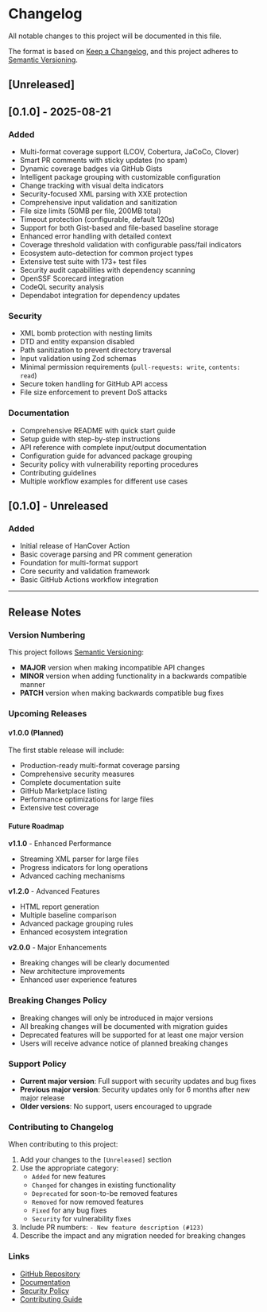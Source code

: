 # Changelog

All notable changes to this project will be documented in this file.

The format is based on [Keep a Changelog](https://keepachangelog.com/en/1.0.0/),
and this project adheres to [Semantic Versioning](https://semver.org/spec/v2.0.0.html).

## [Unreleased]

## [0.1.0] - 2025-08-21

### Added
- Multi-format coverage support (LCOV, Cobertura, JaCoCo, Clover)
- Smart PR comments with sticky updates (no spam)
- Dynamic coverage badges via GitHub Gists
- Intelligent package grouping with customizable configuration
- Change tracking with visual delta indicators
- Security-focused XML parsing with XXE protection
- Comprehensive input validation and sanitization
- File size limits (50MB per file, 200MB total)
- Timeout protection (configurable, default 120s)
- Support for both Gist-based and file-based baseline storage
- Enhanced error handling with detailed context
- Coverage threshold validation with configurable pass/fail indicators
- Ecosystem auto-detection for common project types
- Extensive test suite with 173+ test files
- Security audit capabilities with dependency scanning
- OpenSSF Scorecard integration
- CodeQL security analysis
- Dependabot integration for dependency updates

### Security
- XML bomb protection with nesting limits
- DTD and entity expansion disabled
- Path sanitization to prevent directory traversal
- Input validation using Zod schemas
- Minimal permission requirements (`pull-requests: write`, `contents: read`)
- Secure token handling for GitHub API access
- File size enforcement to prevent DoS attacks

### Documentation
- Comprehensive README with quick start guide
- Setup guide with step-by-step instructions
- API reference with complete input/output documentation
- Configuration guide for advanced package grouping
- Security policy with vulnerability reporting procedures
- Contributing guidelines
- Multiple workflow examples for different use cases

## [0.1.0] - Unreleased

### Added
- Initial release of HanCover Action
- Basic coverage parsing and PR comment generation
- Foundation for multi-format support
- Core security and validation framework
- Basic GitHub Actions workflow integration

---

## Release Notes

### Version Numbering

This project follows [Semantic Versioning](https://semver.org/):

- **MAJOR** version when making incompatible API changes
- **MINOR** version when adding functionality in a backwards compatible manner  
- **PATCH** version when making backwards compatible bug fixes

### Upcoming Releases

#### v1.0.0 (Planned)
The first stable release will include:
- Production-ready multi-format coverage parsing
- Comprehensive security measures
- Complete documentation suite
- GitHub Marketplace listing
- Performance optimizations for large files
- Extensive test coverage

#### Future Roadmap

**v1.1.0** - Enhanced Performance
- Streaming XML parser for large files
- Progress indicators for long operations
- Advanced caching mechanisms

**v1.2.0** - Advanced Features  
- HTML report generation
- Multiple baseline comparison
- Advanced package grouping rules
- Enhanced ecosystem integration

**v2.0.0** - Major Enhancements
- Breaking changes will be clearly documented
- New architecture improvements
- Enhanced user experience features

### Breaking Changes Policy

- Breaking changes will only be introduced in major versions
- All breaking changes will be documented with migration guides
- Deprecated features will be supported for at least one major version
- Users will receive advance notice of planned breaking changes

### Support Policy

- **Current major version**: Full support with security updates and bug fixes
- **Previous major version**: Security updates only for 6 months after new major release
- **Older versions**: No support, users encouraged to upgrade

### Contributing to Changelog

When contributing to this project:

1. Add your changes to the `[Unreleased]` section
2. Use the appropriate category:
   - `Added` for new features
   - `Changed` for changes in existing functionality  
   - `Deprecated` for soon-to-be removed features
   - `Removed` for now removed features
   - `Fixed` for any bug fixes
   - `Security` for vulnerability fixes
3. Include PR numbers: `- New feature description (#123)`
4. Describe the impact and any migration needed for breaking changes

### Links

- [GitHub Repository](https://github.com/farhan-ahmed1/hancover-action)
- [Documentation](https://github.com/farhan-ahmed1/hancover-action/tree/main/docs)
- [Security Policy](https://github.com/farhan-ahmed1/hancover-action/blob/main/SECURITY.md)
- [Contributing Guide](https://github.com/farhan-ahmed1/hancover-action/blob/main/CONTRIBUTING.md)
